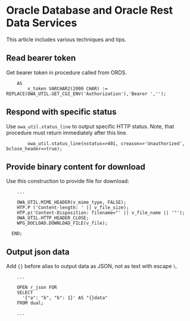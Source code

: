 # Oracle Database and Oracle Rest Data Services

This article includes various techniques and tips.

## Read bearer token

Get bearer token in procedure called from ORDS.

```plsql
    AS
        v_token VARCHAR2(2000 CHAR) := REPLACE(OWA_UTIL.GET_CGI_ENV('Authorization'),'Bearer ','');
```

## Respond with specific status

Use `owa_util.status_line` to output specific HTTP status. Note, that procedure must return immediately after this line.

```plsql
        owa_util.status_line(nstatus=>401, creason=>'Unauthorized', bclose_header=>true);
```

## Provide binary content for download

Use this construction to provide file for download:

```plsql
    ...

    OWA_UTIL.MIME_HEADER(v_mime_type, FALSE);
    HTP.P ('Content-length: ' || v_file_size);
    HTP.p('Content-Disposition: filename="' || v_file_name || '"');
    OWA_UTIL.HTTP_HEADER_CLOSE;
    WPG_DOCLOAD.DOWNLOAD_FILE(v_file);

  END;
```

## Output json data

Add `{}` before alias to output data as JSON, not as text with escape `\`.

```plsql
    ...

    OPEN r_json FOR
    SELECT
      '{"a": "b", "b": 1}' AS "{}data"
    FROM dual;

    ...
```
